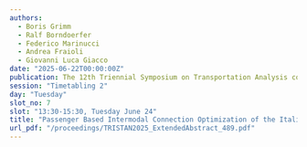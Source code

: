 ```yaml
---
authors:
  - Boris Grimm
  - Ralf Borndoerfer
  - Federico Marinucci
  - Andrea Fraioli
  - Giovanni Luca Giacco
date: "2025-06-22T00:00:00Z"
publication: The 12th Triennial Symposium on Transportation Analysis conference
session: "Timetabling 2"
day: "Tuesday"
slot_no: 7
slot: "13:30-15:30, Tuesday June 24"
title: "Passenger Based Intermodal Connection Optimization of the Italian Passenger Railway Network"
url_pdf: "/proceedings/TRISTAN2025_ExtendedAbstract_489.pdf"
---
```

